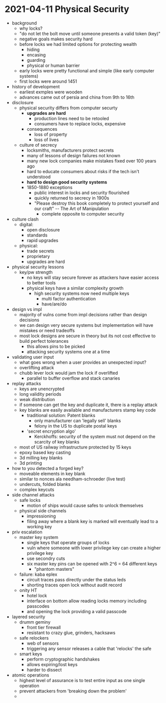 # 2021-04-11 Physical Security

* background
  * why locks?
  * "do not let the bolt move until someone presents a valid token (key)"
  * negative goals makes security hard
  * before locks we had limited options for protecting wealth
    * hiding
    * encasing
    * guarding
    * physical or human barrier
  * early locks were pretty functional and simple (like early computer systems)
  * first locks were around 1451
* history of development
  * earliest exmples were wooden
  * advances came out of persia and china from 9th to 16th
* disclosure
  * physical security differs from computer securty
    * **upgrades are hard**
      * production lines need to be retooled
      * consumers have to replace locks, expensive
    * consequences
      * loss of property
      * loss of lives
  * culture of secrecy
    * locksmiths, manufacturers protect secrets
    * many of lessons of design failures not known
    * many new lock companies make mistakes fixed over 100 years ago
    * hard to educate consumers about risks if the tech isn't understood
    * **hard to design good security systems**
    * 1850-1880 exceptions
      * public interest in locks and security flourished
      * quickly returned to secrecy in 1900s
      * "Please destroy this book completely to protect yourself and our craft" -- The Art of Manipulation
        * complete opposite to computer security 
* culture clash
  * digital:
    * open disclosure
    * standards
    * rapid upgrades
  * physical:
    * trade secrets
    * proprietary
    * upgrades are hard
* physical security lessons
  * key/pw strength
    * no keys will stay secure forever as attackers have easier access to better tools
    * physical keys have a similar complexity growth
      * high security systems now need multiple keys
        * multi factor authentication
        * have/are/do
* design vs impl
  * majority of vulns come from impl decisions rather than design decisions
  * we can design very secure systems but implementation will have mistakes or need tradeoffs
  * most lock designs are secure in theory but its not cost effective to build perfect tolerances
    * this allows pins to be picked
    * attacking security systems one at a time
* validating user input
  * what goes wrong when a user provides an unexpected input?
  * overlifting attack
  * chubb lever lock would jam the lock if overlifted
    * parallel to buffer overflow and stack canaries
* replay attacks
  * keys are unencrypted
  * long validity periods
  * weak distribution
  * if someone can get the key and duplicate it, there is a replay attack
  * key blanks are easily available and manufacturers stamp key code
    * traditional solution: Patent blanks
      * only manufacturer can 'legally sell' blanks
      * felony in the US to duplicate postal keys
    * 'secret encryption algo'
      * Kerckhoffs: security of the system must not depend on the scarcity of key blanks
  * most of US railway infrastructure protected by 15 keys
  * epoxy based key casting
  * 3d milling key blanks
  * 3d printing
* how to you detected a forged key?
  * moveable elements in key blank
  * similar to nonces ala needham-schroeder (live test)
  * undercuts, folded blanks
  * complex keycuts
* side channel attacks
  * safe locks
    * motion of ships would cause safes to unlock themselves
  * physical side channels
    * impressioning
    * filing away where a blank key is marked will eventually lead to a working key
* priv escalation
  * master key system
    * single keys that operate groups of locks
    * vuln where someone with lower privilege key can create a higher privilege key
    * use secondry cuts
    * six master key pins can be opened with 2^6 = 64 different keys
      * "phantom masters"
  * failure: kaba eplex
    * circuit traces pass directly under the status leds
    * shorting traces open lock without audit record
  * onity HT
    * hotel lock
    * interface on bottom allow reading locks memory including passcodes
    * and opening the lock providing a valid passcode
* layered security
  * drumm geminy
    * front tier firewall
    * resistant to crazy glue, grinders, hacksaws
  * safe relockers
    * web of sensors
    * triggering any sensor releases a cable that 'relocks' the safe
  * smart keys
    * perform cryptographic handshakes
    * allows expiring/lost keys
    * harder to dissect
* atomic operations
  * highest level of assurance is to test entire input as one single operation
  * prevent attackers from 'breaking down the problem'
  * 